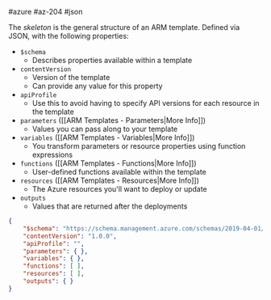 #azure #az-204 #json 

The *skeleton* is the general structure of an ARM template.
Defined via JSON, with the following properties:
- `$schema`
	- Describes properties available within a template
- `contentVersion`
	- Version of the template
	- Can provide any value for this property
- `apiProfile`
	- Use this to avoid having to specify API versions for each resource in the template
- `parameters` ([[ARM Templates - Parameters|More Info]])
	- Values you can pass along to your template
- `variables` ([[ARM Templates - Variables|More Info]])
	- You transform parameters or resource properties using function expressions
- `functions` ([[ARM Templates - Functions|More Info]])
	- User-defined functions available within the template
- `resources` ([[ARM Templates - Resources|More Info]])
	- The Azure resources you'll want to deploy or update
- `outputs`
	- Values that are returned after the deployments

```json
{
	"$schema": "https://schema.management.azure.com/schemas/2019-04-01/deploymentTemplate.json#",
	"contentVersion": "1.0.0",
	"apiProfile": "",
	"parameters": { },
	"variables": { },
	"functions": [ ],
	"resources": [ ],
	"outputs": { }
}
```